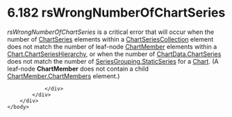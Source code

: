 <html dir="LTR" xmlns:mshelp="http://msdn.microsoft.com/mshelp" xmlns:ddue="http://ddue.schemas.microsoft.com/authoring/2003/5" xmlns:xlink="http://www.w3.org/1999/xlink" xmlns:tool="http://www.microsoft.com/tooltip">
    <head>
        <meta http-equiv="Content-Type" content="text/html; CHARSET=utf-8"></meta>
        <meta name="save" content="history"></meta>
        <title>6.182 rsWrongNumberOfChartSeries</title>
        <xml>
            <mshelp:toctitle title="6.182 rsWrongNumberOfChartSeries"></mshelp:toctitle>
            <mshelp:rltitle title="[MS-RDL]: rsWrongNumberOfChartSeries"></mshelp:rltitle>
            <mshelp:keyword index="A" term="e27e9ed6-0fde-449f-8fad-b5a426f2f796"></mshelp:keyword>
            <mshelp:attr name="DCSext.ContentType" value="open specification"></mshelp:attr>
            <mshelp:attr name="AssetID" value="e27e9ed6-0fde-449f-8fad-b5a426f2f796"></mshelp:attr>
            <mshelp:attr name="TopicType" value="kbRef"></mshelp:attr>
            <mshelp:attr name="DCSext.Title" value="[MS-RDL]: rsWrongNumberOfChartSeries" />
        </xml>
    </head>
    <body>
        <div id="header">
            <h1 class="heading">6.182 rsWrongNumberOfChartSeries</h1>
        </div>
        <div id="mainSection">
            <div id="mainBody">
                <div id="allHistory" class="saveHistory"></div>
                <div id="sectionSection0" class="section" name="collapseableSection">
                    

<p><i>rsWrongNumberOfChartSeries</i> is a critical error that
will occur when the number of <a href="aee11573-3fcf-4365-938b-e6c8ceece6e1.htm">ChartSeries</a> elements
within a <a href="ea50ecc2-f4ce-41b7-ae9c-f8dbbb516ec9.htm">ChartSeriesCollection</a>
element does not match the number of leaf-node <a href="cf9582d0-a552-465d-9268-f97d5d7050e0.htm">ChartMember</a> elements
within a <a href="c428a933-47cf-43b3-a562-71ac84b5720f.htm">Chart.ChartSeriesHierarchy</a>,
or when the number of <a href="e704b255-8534-491a-9010-a866b5ba41c2.htm">ChartData.ChartSeries</a>
does not match the number of <a href="7f10e960-f96e-45da-b325-deb64c190f04.htm">SeriesGrouping.StaticSeries</a>
for a <a href="b0ab5524-7eb2-47a7-a4d3-230f5c8c5526.htm">Chart</a>. (A
leaf-node <b>ChartMember</b> does not contain a child <a href="83d499c5-3993-456d-b9f9-357d6ad9b5e6.htm">ChartMember.ChartMembers</a>
element.)</p>


                </div>
            </div>
        </div>
    </body>
</html>
